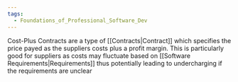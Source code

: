 ```yaml
---
tags:
  - Foundations_of_Professional_Software_Dev
---
```

Cost-Plus Contracts are a type of [[Contracts|Contract]] which specifies the price payed as the suppliers costs plus a profit margin. This is particularly good for suppliers as costs may fluctuate based on [[Software Requirements|Requirements]] thus potentially leading to undercharging if the requirements are unclear